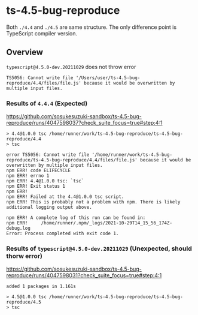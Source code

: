 # ts-4.5-bug-reproduce

Both `./4.4` and `./4.5` are same structure. The only difference point is TypeScript compiler version.

## Overview

`typescript@4.5.0-dev.20211029` does not throw error

```
TS5056: Cannot write file '/Users/user/ts-4.5-bug-reproduce/4.4/files/file.js' because it would be overwritten by multiple input files.
```

### Results of `4.4.4` (Expected)

https://github.com/sosukesuzuki-sandbox/ts-4.5-bug-reproduce/runs/4047598037?check_suite_focus=true#step:4:1

```
> 4.4@1.0.0 tsc /home/runner/work/ts-4.5-bug-reproduce/ts-4.5-bug-reproduce/4.4
> tsc

error TS5056: Cannot write file '/home/runner/work/ts-4.5-bug-reproduce/ts-4.5-bug-reproduce/4.4/files/file.js' because it would be overwritten by multiple input files.
npm ERR! code ELIFECYCLE
npm ERR! errno 1
npm ERR! 4.4@1.0.0 tsc: `tsc`
npm ERR! Exit status 1
npm ERR!
npm ERR! Failed at the 4.4@1.0.0 tsc script.
npm ERR! This is probably not a problem with npm. There is likely additional logging output above.

npm ERR! A complete log of this run can be found in:
npm ERR!     /home/runner/.npm/_logs/2021-10-29T14_15_56_174Z-debug.log
Error: Process completed with exit code 1.
```

### Results of `typescript@4.5.0-dev.20211029` (Unexpected, should thorw error)

https://github.com/sosukesuzuki-sandbox/ts-4.5-bug-reproduce/runs/4047598031?check_suite_focus=true#step:4:1

```
added 1 packages in 1.161s

> 4.5@1.0.0 tsc /home/runner/work/ts-4.5-bug-reproduce/ts-4.5-bug-reproduce/4.5
> tsc
```
